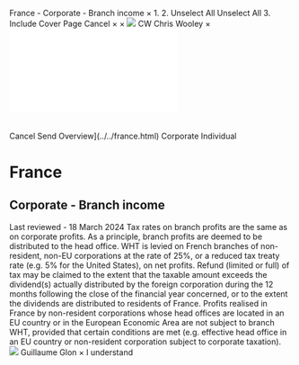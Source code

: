 France - Corporate - Branch income
×
1.
2.
Unselect All
Unselect All
3.
Include Cover Page
Cancel
×
×
![](../../-/media/world-wide-tax-summaries/attachments/global---chris-wooley.ashx%3Frev=ac5e5f3223b34096b1afc2a6009c7320&revision=ac5e5f32-23b3-4096-b1af-c2a6009c7320&hash=859B7ADC84DC2CBEC9760E9E6EE7DE6D0A8BFCDF)
CW
Chris Wooley
×
![](branch-income.html)
######
Cancel
Send
Overview](../../france.html)
Corporate
Individual
# France
## Corporate - Branch income
Last reviewed - 18 March 2024
Tax rates on branch profits are the same as on corporate profits. As a principle, branch profits are deemed to be distributed to the head office. WHT is levied on French branches of non-resident, non-EU corporations at the rate of 25%, or a reduced tax treaty rate (e.g. 5% for the United States), on net profits. Refund (limited or full) of tax may be claimed to the extent that the taxable amount exceeds the dividend(s) actually distributed by the foreign corporation during the 12 months following the close of the financial year concerned, or to the extent the dividends are distributed to residents of France.
Profits realised in France by non-resident corporations whose head offices are located in an EU country or in the European Economic Area are not subject to branch WHT, provided that certain conditions are met (e.g. effective head office in an EU country or non-resident corporation subject to corporate taxation).
![](../../-/media/world-wide-tax-summaries/franceguillaume-glonfrance--guillaume-glonpng20210309124758951.ashx%3Frev=67006230ddb64b5ba2f4b559b530632c&revision=67006230-ddb6-4b5b-a2f4-b559b530632c&hash=F33C846DEC3DE290C3B300F51A01AF661A1254CE)
Guillaume Glon
×
I understand